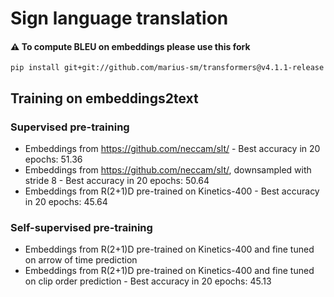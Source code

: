 # Sign language translation

#### ⚠ To compute BLEU on embeddings please use this fork
`pip install git+git://github.com/marius-sm/transformers@v4.1.1-release`

## Training on embeddings2text
### Supervised pre-training
 - Embeddings from https://github.com/neccam/slt/ - Best accuracy in 20 epochs: 51.36
 - Embeddings from https://github.com/neccam/slt/, downsampled with stride 8 - Best accuracy in 20 epochs: 50.64
 - Embeddings from R(2+1)D pre-trained on Kinetics-400 - Best accuracy in 20 epochs: 45.64
 ### Self-supervised pre-training
 - Embeddings from R(2+1)D pre-trained on Kinetics-400 and fine tuned on arrow of time prediction
 - Embeddings from R(2+1)D pre-trained on Kinetics-400 and fine tuned on clip order prediction - Best accuracy in 20 epochs: 45.13

